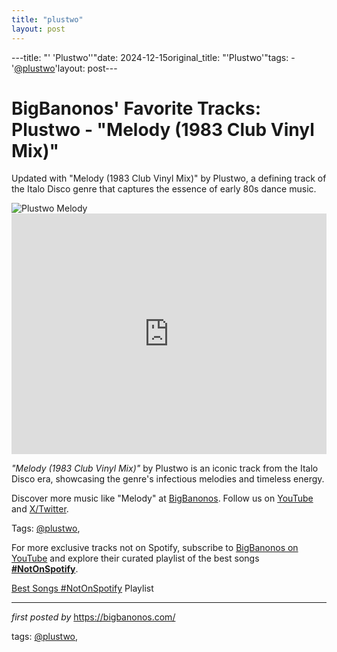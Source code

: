 ```yaml
---
title: "plustwo"
layout: post
---
```

---title: "' 'Plustwo''"date: 2024-12-15original_title: "'Plustwo'"tags:  - '[@plustwo](/tags/plustwo/)'layout: post---<!-- Post Title --><h1 >BigBanonos' Favorite Tracks: Plustwo - "Melody (1983 Club Vinyl Mix)"</h1> <!-- Introductory Text --><p >Updated with "Melody (1983 Club Vinyl Mix)" by Plustwo, a defining track of the Italo Disco genre that captures the essence of early 80s dance music.</p> <!-- Featured Image --><div > <img src="https://i.scdn.co/image/ab67616d0000b2734463766d27bbb06e798f54f3" alt="Plustwo Melody" /></div> <!-- YouTube Video Embed --><div > <iframe width="100%" height="385" src="https://www.youtube.com/embed/rk47HPLdQa8" title="Plustwo - Melody (1983 club vinyl mix)" frameborder="0" allow="accelerometer; autoplay; clipboard-write; encrypted-media; gyroscope; picture-in-picture; web-share" referrerpolicy="strict-origin-when-cross-origin" allowfullscreen></iframe></div> <!-- Song Information --><div > <p><em>"Melody (1983 Club Vinyl Mix)"</em> by Plustwo is an iconic track from the Italo Disco era, showcasing the genre's infectious melodies and timeless energy.</p></div> <!-- Footer Links --><div > <p>Discover more music like "Melody" at <a href="https://bigbanonos.com/" target="_blank">BigBanonos</a>. Follow us on <a href="https://www.youtube.com/[@BigBanonos](/tags/BigBanonos/)" target="_blank">YouTube</a> and <a href="https://x.com/bigbanonos" target="_blank">X/Twitter</a>.</p></div> <!-- Tags --><p >Tags: [@plustwo](/tags/plustwo/),</p><!--Subscribe and Playlist Links--><div>    <p>For more exclusive tracks not on Spotify, subscribe to <a href="https://www.youtube.com/[@BigBanonos](/tags/BigBanonos/)" target="_blank">BigBanonos on YouTube</a> and explore their curated playlist of the best songs <strong>[#NotOnSpotify](/tags/NotOnSpotify/)</strong>.</p>    <p><a href="https://www.youtube.com/playlist?list=PLtuNtuTatqI0kFahUCbtbfenC_ET5O_tr" target="_blank">Best Songs [#NotOnSpotify](/tags/NotOnSpotify/) Playlist<br /></a></p></div><hr /><p><em>first posted by</em> <a href="https://bigbanonos.com/" rel="noopener" target="_new">https://bigbanonos.com/</a></p><p>tags: [@plustwo](/tags/plustwo/),</p>
